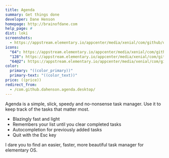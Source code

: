 ```yaml
---
title: Agenda
summary: Get things done
developer: Dane Henson
homepage: http://brainofdane.com
help_page: #
dist: loki
screenshots:
  - https://appstream.elementary.io/appcenter/media/xenial/com/github/dahenson.agenda.desktop/577F421A0F173A4563FF2AF9E86137EA/screenshots/image-1_orig.png
icons:
  "64": https://appstream.elementary.io/appcenter/media/xenial/com/github/dahenson.agenda.desktop/577F421A0F173A4563FF2AF9E86137EA/icons/64x64/com.github.dahenson.agenda_com.github.dahenson.agenda.png
  "128": https://appstream.elementary.io/appcenter/media/xenial/com/github/dahenson.agenda.desktop/577F421A0F173A4563FF2AF9E86137EA/icons/128x128/com.github.dahenson.agenda_com.github.dahenson.agenda.png
  "64@2": https://appstream.elementary.io/appcenter/media/xenial/com/github/dahenson.agenda.desktop/577F421A0F173A4563FF2AF9E86137EA/icons/64x64@2/com.github.dahenson.agenda_com.github.dahenson.agenda.png
color:
  primary: "((color_primary))"
  primary-text: "((color_text))"
price: ((price))
redirect_from:
  - /com.github.dahenson.agenda.desktop/
---
```


<p>Agenda is a simple, slick, speedy and no-nonsense task manager. Use it to keep track of the tasks that matter most.</p>
<ul>
  <li>Blazingly fast and light</li>
  <li>Remembers your list until you clear completed tasks</li>
  <li>Autocompletion for previously added tasks</li>
  <li>Quit with the Esc key</li>
</ul>
<p>I dare you to find an easier, faster, more beautiful task manager for elementary OS.</p>